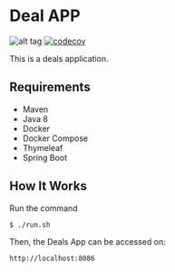 # Deal APP

![alt tag](https://travis-ci.org/carloslimasis/deal-challenge.svg?branch=master)
[![codecov](https://codecov.io/gh/carloslimasis/deal-challenge/branch/master/graph/badge.svg)](https://codecov.io/gh/carloslimasis/deal-challenge)

This is a deals application.

## Requirements

* Maven
* Java 8
* Docker
* Docker Compose
* Thymeleaf
* Spring Boot

## How It Works

Run the command

```sh
$ ./run.sh
```

Then, the Deals App can be accessed on:

```
http://localhost:8086
```
